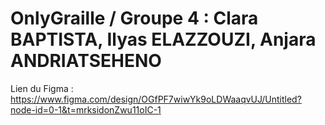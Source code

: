 # OnlyGraille  / Groupe 4 : Clara BAPTISTA, Ilyas ELAZZOUZI, Anjara ANDRIATSEHENO
Lien du Figma : https://www.figma.com/design/OGfPF7wiwYk9oLDWaaqvUJ/Untitled?node-id=0-1&t=mrksidonZwu11oIC-1
